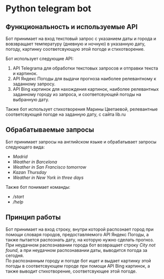 # Python telegram bot

## Функциональность и используемые API

Бот принимает на вход текстовый запрос с указанием даты и города и вовзвращает температуру (дневную и ночную) в указанную дату, погоду, картинку соответсвующую этой погоде и стихотворение.

Бот использует следующие API:
1. API Telegrama для обработки текстовых запросов и отправки текста и картинок.
2. API Яндекс Погоды для выдачи прогноза наиболее релевантному к заданному запросу.
3. API Bing картинок для нахождения картинок, наиболее релевантных заданному городу из запроса, и соответсвующей погоды на выбранную дату.

Также бот использует стихотворения Марины Цветаевой, релевантные соответсвующей погоде на заданную дату, с сайта lib.ru

## Обрабатываемые запросы
Бот принимает запросы на английском языке и обрабатывает запросы следующего вида:  
* *Madrid*  
* *Weather in Barcelona*  
* *Weather in San Francisco tomorrow*  
* *Kazan Thursday*  
* *Weather in New York in three days*  

Также бот понимает команды:
* */start*
* */help*

## Принцип работы
Бот принимает на вход строку, внутри которой распознает город при помощи словаря городов, предоставляемого API Яндекс Погоды, а также пытается распознать дату, на которую нужно сделать прогноз. При неудачном распознавании города бот возвращает строку *City not found*, а при неудачном распознавании даты, выводится погода за сегодня.   
По распознанным городу и погоде бот ищет и выдает картинку этой погоды в соответсвующем городе при помощи API Bing картинок, а также выводит стихотворение, соответсвующее этой погоде.
  
  
